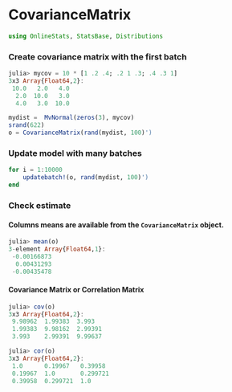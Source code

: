 
# CovarianceMatrix


````julia
using OnlineStats, StatsBase, Distributions
````





### Create covariance matrix with the first batch
````julia
julia> mycov = 10 * [1 .2 .4; .2 1 .3; .4 .3 1]
3x3 Array{Float64,2}:
 10.0   2.0   4.0
  2.0  10.0   3.0
  4.0   3.0  10.0

````




````julia
mydist =  MvNormal(zeros(3), mycov)
srand(622)
o = CovarianceMatrix(rand(mydist, 100)')
````





### Update model with many batches
````julia
for i = 1:10000
    updatebatch!(o, rand(mydist, 100)')
end
````





### Check estimate

#### Columns means are available from the `CovarianceMatrix` object.
````julia
julia> mean(o)
3-element Array{Float64,1}:
 -0.00166873
  0.00431293
 -0.00435478

````





#### Covariance Matrix or Correlation Matrix
````julia
julia> cov(o)
3x3 Array{Float64,2}:
 9.98962  1.99383  3.993  
 1.99383  9.98162  2.99391
 3.993    2.99391  9.99637

julia> cor(o)
3x3 Array{Float64,2}:
 1.0      0.19967   0.39958 
 0.19967  1.0       0.299721
 0.39958  0.299721  1.0     

````




